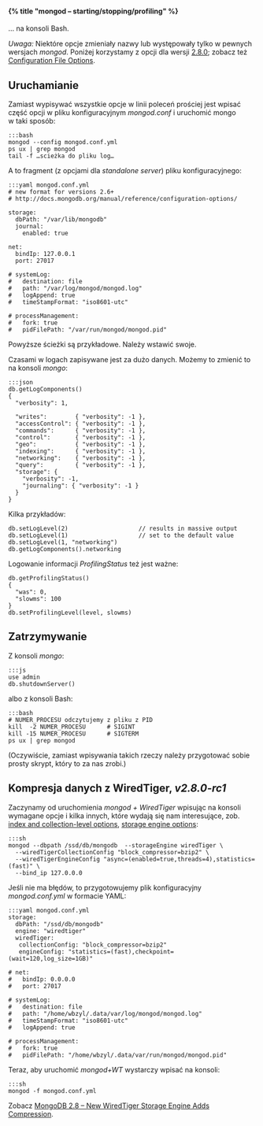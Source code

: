 #### {% title "mongod – starting/stopping/profiling" %}

… na konsoli Bash.

*Uwaga:* Niektóre opcje zmieniały nazwy lub występowały tylko
w pewnych wersjach *mongod*. Poniżej korzystamy z opcji
dla wersji [2.8.0](http://docs.mongodb.org/manual/release-notes/2.8/);
zobacz też [Configuration File Options](http://docs.mongodb.org/manual/reference/configuration-options/).


## Uruchamianie

Zamiast wypisywać wszystkie opcje w linii poleceń prościej jest
wpisać część opcji w pliku konfiguracyjnym *mongod.conf*
i uruchomić mongo w taki sposób:

    :::bash
    mongod --config mongod.conf.yml
    ps ux | grep mongod
    tail -f …scieżka do pliku log…

A to fragment (z opcjami dla *standalone server*) pliku konfiguracyjnego:

    :::yaml mongod.conf.yml
    # new format for versions 2.6+
    # http://docs.mongodb.org/manual/reference/configuration-options/

    storage:
      dbPath: "/var/lib/mongodb"
      journal:
        enabled: true

    net:
      bindIp: 127.0.0.1
      port: 27017

    # systemLog:
    #   destination: file
    #   path: "/var/log/mongod/mongod.log"
    #   logAppend: true
    #   timeStampFormat: "iso8601-utc"

    # processManagement:
    #   fork: true
    #   pidFilePath: "/var/run/mongod/mongod.pid"

Powyższe ścieżki są przykładowe. Należy wstawić swoje.

Czasami w logach zapisywane jest za dużo danych.
Możemy to zmienić to na konsoli *mongo*:

    :::json
    db.getLogComponents()
    {
      "verbosity": 1,

      "writes":        { "verbosity": -1 },
      "accessControl": { "verbosity": -1 },
      "commands":      { "verbosity": -1 },
      "control":       { "verbosity": -1 },
      "geo":           { "verbosity": -1 },
      "indexing":      { "verbosity": -1 },
      "networking":    { "verbosity": -1 },
      "query":         { "verbosity": -1 },
      "storage": {
        "verbosity": -1,
        "journaling": { "verbosity": -1 }
      }
    }

Kilka przykładów:

    db.setLogLevel(2)                    // results in massive output
    db.setLogLevel(1)                    // set to the default value
    db.setLogLevel(1, "networking")
    db.getLogComponents().networking

Logowanie informacji *ProfilingStatus* też jest ważne:

    db.getProfilingStatus()
    {
      "was": 0,
      "slowms": 100
    }
    db.setProfilingLevel(level, slowms)


## Zatrzymywanie

Z konsoli *mongo*:

    :::js
    use admin
    db.shutdownServer()

albo z konsoli Bash:

    :::bash
    # NUMER_PROCESU odczytujemy z pliku z PID
    kill  -2 NUMER_PROCESU      # SIGINT
    kill -15 NUMER_PROCESU      # SIGTERM
    ps ux | grep mongod

(Oczywiście, zamiast wpisywania takich rzeczy należy przygotować
sobie prosty skrypt, który to za nas zrobi.)


## Kompresja danych z WiredTiger, *v2.8.0-rc1*

Zaczynamy od uruchomienia *mongod + WiredTiger* wpisując na konsoli
wymagane opcje i kilka innych, które wydają się nam interesujące,
zob. [index and collection-level options](http://source.wiredtiger.com/2.4.1/struct_w_t___s_e_s_s_i_o_n.html#a358ca4141d59c345f401c58501276bbb),
[storage engine options](http://source.wiredtiger.com/2.4.1/group__wt.html#ga9e6adae3fc6964ef837a62795c7840ed):

    :::sh
    mongod --dbpath /ssd/db/mongodb  --storageEngine wiredTiger \
      --wiredTigerCollectionConfig "block_compressor=bzip2" \
      --wiredTigerEngineConfig "async=(enabled=true,threads=4),statistics=(fast)" \
      --bind_ip 127.0.0.0

Jeśli nie ma błędów, to przygotowujemy plik konfiguracyjny
*mongod.conf.yml* w formacie YAML:

    :::yaml mongod.conf.yml
    storage:
      dbPath: "/ssd/db/mongodb"
      engine: "wiredtiger"
      wiredTiger:
       collectionConfig: "block_compressor=bzip2"
       engineConfig: "statistics=(fast),checkpoint=(wait=120,log_size=1GB)"

    # net:
    #   bindIp: 0.0.0.0
    #   port: 27017

    # systemLog:
    #   destination: file
    #   path: "/home/wbzyl/.data/var/log/mongod/mongod.log"
    #   timeStampFormat: "iso8601-utc"
    #   logAppend: true

    # processManagement:
    #   fork: true
    #   pidFilePath: "/home/wbzyl/.data/var/run/mongod/mongod.pid"

Teraz, aby uruchomić *mongod+WT* wystarczy wpisać na konsoli:

    :::sh
    mongod -f mongod.conf.yml

Zobacz [MongoDB 2.8 – New WiredTiger Storage Engine Adds Compression](http://comerford.cc/wordpress/2014/11/12/mongodb-2-8-new-wiredtiger-storage-engine-adds-compression/).
